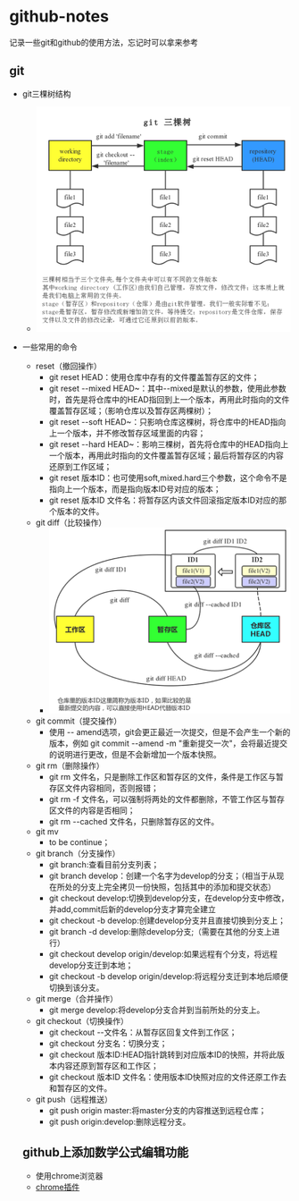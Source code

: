 # github-notes
记录一些git和github的使用方法，忘记时可以拿来参考
## git
- git三棵树结构
  - ![git三棵树结构](https://github.com/Sienbo/github-notes/blob/master/git%20%E4%B8%89%E6%A3%B5%E6%A0%91%E7%BB%93%E6%9E%84.jpg)
- 一些常用的命令
  - reset（撤回操作）
    - git reset HEAD：使用仓库中存有的文件覆盖暂存区的文件；
    - git reset --mixed HEAD~：其中--mixed是默认的参数，使用此参数时，首先是将仓库中的HEAD指回到上一个版本，再用此时指向的文件覆盖暂存区域；（影响仓库以及暂存区两棵树）；
    - git reset --soft HEAD~：只影响仓库这棵树，将仓库中的HEAD指向上一个版本，并不修改暂存区域里面的内容；
    - git reset --hard HEAD~：影响三棵树，首先将仓库中的HEAD指向上一个版本，再用此时指向的文件覆盖暂存区域；最后将暂存区的内容还原到工作区域；
    - git reset 版本ID：也可使用soft,mixed.hard三个参数，这个命令不是指向上一个版本，而是指向版本ID号对应的版本；
    - git reset 版本ID 文件名：将暂存区内该文件回滚指定版本ID对应的那个版本的文件。
  - git diff（比较操作）
    - ![git diff](https://github.com/Sienbo/github-notes/blob/master/git%20diff.jpg)
  - git commit（提交操作）
    - 使用 -- amend选项，git会更正最近一次提交，但是不会产生一个新的版本，例如 git commit --amend -m "重新提交一次"，会将最近提交的说明进行更改，但是不会新增加一个版本快照。
  - git rm（删除操作）
    - git rm 文件名，只是删除工作区和暂存区的文件，条件是工作区与暂存区文件内容相同，否则报错；
    - git rm -f 文件名，可以强制将两处的文件都删除，不管工作区与暂存区文件的内容是否相同；
    - git rm --cached 文件名，只删除暂存区的文件。
  - git mv
    - to be continue；
  - git branch（分支操作）
    - git branch:查看目前分支列表；
    - git branch develop：创建一个名字为develop的分支；（相当于从现在所处的分支上完全拷贝一份快照，包括其中的添加和提交状态）
    - git checkout develop:切换到develop分支，在develop分支中修改，并add,commit后新的develop分支才算完全建立
    - git checkout -b develop:创建develop分支并且直接切换到分支上；
    - git branch -d develop:删除develop分支;（需要在其他的分支上进行）
    - git checkout develop origin/develop:如果远程有个分支，将远程develop分支迁到本地；
    - git checkout -b develop origin/develop:将远程分支迁到本地后顺便切换到该分支。
  - git merge（合并操作）
    - git merge develop:将develop分支合并到当前所处的分支上。
  - git checkout（切换操作）
    - git checkout --文件名：从暂存区回复文件到工作区；
    - git checkout 分支名：切换分支；
    - git checkout 版本ID:HEAD指针跳转到对应版本ID的快照，并将此版本内容还原到暂存区和工作区；
    - git checkout 版本ID 文件名：使用版本ID快照对应的文件还原工作去和暂存区的文件。
  - git push（远程推送）
    - git push origin master:将master分支的内容推送到远程仓库；
    - git push origin:develop:删除远程分支。
    
  ## github上添加数学公式编辑功能
    - 使用chrome浏览器
    - [chrome插件](https://chrome.google.com/webstore/detail/github-with-mathjax/ioemnmodlmafdkllaclgeombjnmnbima)
    
    
    

